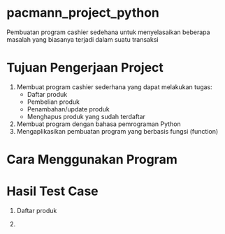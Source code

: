 # pacmann_project_python
Pembuatan program cashier sedehana untuk menyelasaikan beberapa masalah yang biasanya terjadi dalam suatu transaksi 

# Tujuan Pengerjaan Project
1. Membuat program cashier sederhana yang dapat melakukan tugas:
    - Daftar produk
    - Pembelian produk
    - Penambahan/update produk
    - Menghapus produk yang sudah terdaftar
2. Membuat program dengan bahasa pemrograman Python
3. Mengaplikasikan pembuatan program yang berbasis fungsi (function)

# Cara Menggunakan Program

# Hasil Test Case
1. Daftar produk

2. 
